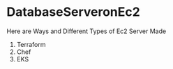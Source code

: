 # DatabaseServeronEc2

Here are Ways and Different Types of Ec2 Server Made
1. Terraform
2. Chef
3. EKS
